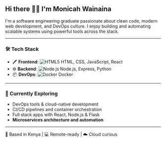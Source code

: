 <h2>Hi there 👋🏾 I'm Monicah Wainaina</h2>

I'm a software engineering graduate passionate about clean code, modern web development, and DevOps culture. I enjoy building and automating scalable systems using powerful tools across the stack.

---

### 🛠️ Tech Stack

- 🖍️ **Frontend**: ![HTML5](https://cdn.jsdelivr.net/gh/devicons/devicon/icons/html5/html5-original.svg#icon) HTML, CSS, JavaScript, React
- ⚙️ **Backend**: ![Node.js](https://cdn.jsdelivr.net/gh/devicons/devicon/icons/nodejs/nodejs-original.svg#icon) Node.js, Express, Python
- 📦 **DevOps**: ![Docker](https://cdn.jsdelivr.net/gh/devicons/devicon/icons/docker/docker-original.svg#icon) Docker


---

### 🌱 Currently Exploring
- DevOps tools & cloud-native development  
- CI/CD pipelines and container orchestration  
- Full stack apps with React, Node.js & Flask  
- **Microservices architecture and automation**

---

📍 Based in Kenya | 💻 Remote-ready | ☁️ Cloud curious


<!--
**MonicahWainaina/MonicahWainaina** is a ✨ _special_ ✨ repository because its `README.md` (this file) appears on your GitHub profile.

Here are some ideas to get you started:

- 🔭 I’m currently working on ...
- 🌱 I’m currently learning ...
- 👯 I’m looking to collaborate on ...
- 🤔 I’m looking for help with ...
- 💬 Ask me about ...
- 📫 How to reach me: ...
- 😄 Pronouns: ...
- ⚡ Fun fact: ...
-->
